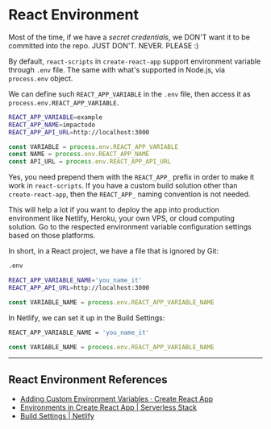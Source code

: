 # React Environment

Most of the time, if we have a _secret credentials_, we DON'T want it to be committed into the repo. JUST DON'T. NEVER. PLEASE :)

By default, `react-scripts` in `create-react-app` support environment variable through `.env` file. The same with what's supported in Node.js, via `process.env` object.

We can define such `REACT_APP_VARIABLE` in the `.env` file, then access it as `process.env.REACT_APP_VARIABLE`.

```sh
REACT_APP_VARIABLE=example
REACT_APP_NAME=impactodo
REACT_APP_API_URL=http://localhost:3000
```

```js
const VARIABLE = process.env.REACT_APP_VARIABLE
const NAME = process.env.REACT_APP_NAME
const API_URL = process.env.REACT_APP_API_URL
```

Yes, you need prepend them with the `REACT_APP_` prefix in order to make it work in `react-scripts`. If you have a custom build solution other than `create-react-app`, then the `REACT_APP_` naming convention is not needed.

This will help a lot if you want to deploy the app into production environment like Netlify, Heroku, your own VPS, or cloud computing solution. Go to the respected environment variable configuration settings based on those platforms.

In short, in a React project, we have a file that is ignored by Git:

```sh
.env
```

```sh
REACT_APP_VARIABLE_NAME='you_name_it'
REACT_APP_API_URL=http://localhost:3000
```

```jsx
const VARIABLE_NAME = process.env.REACT_APP_VARIABLE_NAME
```

In Netlify, we can set it up in the Build Settings:

```sh
REACT_APP_VARIABLE_NAME = 'you_name_it'
```

```jsx
const VARIABLE_NAME = process.env.REACT_APP_VARIABLE_NAME
```

---

## React Environment References

- [Adding Custom Environment Variables · Create React App](https://facebook.github.io/create-react-app/docs/adding-custom-environment-variables)
- [Environments in Create React App | Serverless Stack](https://serverless-stack.com/chapters/environments-in-create-react-app.html)
- [Build Settings | Netlify](https://www.netlify.com/docs/build-settings)
